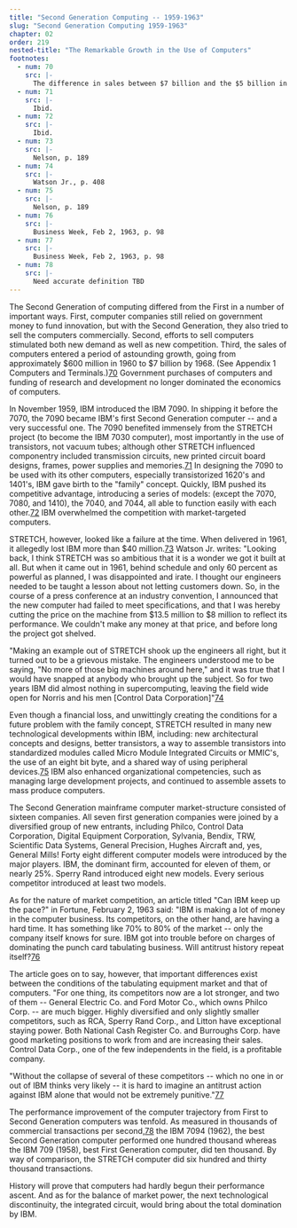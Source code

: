 ```yaml
---
title: "Second Generation Computing -- 1959-1963"
slug: "Second Generation Computing 1959-1963"
chapter: 02
order: 219
nested-title: "The Remarkable Growth in the Use of Computers"
footnotes:
  - num: 70
    src: |-
      The difference in sales between $7 billion and the $5 billion in the Exhibit can be explained, but is not important.
  - num: 71
    src: |-
      Ibid.
  - num: 72
    src: |-
      Ibid.
  - num: 73
    src: |-
      Nelson, p. 189
  - num: 74
    src: |-
      Watson Jr., p. 408
  - num: 75
    src: |-
      Nelson, p. 189
  - num: 76
    src: |-
      Business Week, Feb 2, 1963, p. 98
  - num: 77
    src: |-
      Business Week, Feb 2, 1963, p. 98
  - num: 78
    src: |-
      Need accurate definition TBD
---
```


The Second Generation of computing differed from the First in a number of important ways. First, computer companies still relied on government money to fund innovation, but with the Second Generation, they also tried to sell the computers commercially. Second, efforts to sell computers stimulated both new demand as well as new competition. Third, the sales of computers entered a period of astounding growth, going from approximately $600 million in 1960 to $7 billion by 1968. (See Appendix 1 Computers and Terminals.)<a name="fnloc70" href="#fn70">70</a> Government purchases of computers and funding of research and development no longer dominated the economics of computers.

In November 1959, IBM introduced the IBM 7090. In shipping it before the 7070, the 7090 became IBM's first Second Generation computer -- and a very successful one. The 7090 benefited immensely from the STRETCH project (to become the IBM 7030 computer), most importantly in the use of transistors, not vacuum tubes; although other STRETCH influenced componentry included transmission circuits, new printed circuit board designs, frames, power supplies and memories.<a name="fnloc71" href="#fn71">71</a> In designing the 7090 to be used with its other computers, especially transistorized 1620's and 1401's, IBM gave birth to the "family" concept. Quickly, IBM pushed its competitive advantage, introducing a series of models: (except the 7070, 7080, and 1410), the 7040, and 7044, all able to function easily with each other.<a name="fnloc72" href="#fn72">72</a> IBM overwhelmed the competition with market-targeted computers.

STRETCH, however, looked like a failure at the time. When delivered in 1961, it allegedly lost IBM more than $40 million.<a name="fnloc73" href="#fn73">73</a> Watson Jr. writes: "Looking back, I think STRETCH was so ambitious that it is a wonder we got it built at all. But when it came out in 1961, behind schedule and only 60 percent as powerful as planned, I was disappointed and irate. I thought our engineers needed to be taught a lesson about not letting customers down. So, in the course of a press conference at an industry convention, I announced that the new computer had failed to meet specifications, and that I was hereby cutting the price on the machine from $13.5 million to $8 million to reflect its performance. We couldn't make any money at that price, and before long the project got shelved.

"Making an example out of STRETCH shook up the engineers all right, but it turned out to be a grievous mistake. The engineers understood me to be saying, "No more of those big machines around here," and it was true that I would have snapped at anybody who brought up the subject. So for two years IBM did almost nothing in supercomputing, leaving the field wide open for Norris and his men [Control Data Corporation]"<a name="fnloc74" href="#fn74">74</a> 

Even though a financial loss, and unwittingly creating the conditions for a future problem with the family concept, STRETCH resulted in many new technological developments within IBM, including: new architectural concepts and designs, better transistors, a way to assemble transistors into standardized modules called Micro Module Integrated Circuits or MMIC's, the use of an eight bit byte, and a shared way of using peripheral devices.<a name="fnloc75" href="#fn75">75</a> IBM also enhanced organizational competencies, such as managing large development projects, and continued to assemble assets to mass produce computers.

The Second Generation mainframe computer market-structure consisted of sixteen companies. All seven first generation companies were joined by a diversified group of new entrants, including Philco, Control Data Corporation, Digital Equipment Corporation, Sylvania, Bendix, TRW, Scientific Data Systems, General Precision, Hughes Aircraft and, yes, General Mills! Forty eight different computer models were introduced by the major players. IBM, the dominant firm, accounted for eleven of them, or nearly 25%. Sperry Rand introduced eight new models. Every serious competitor introduced at least two models.

As for the nature of market competition, an article titled "Can IBM keep up the pace?" in Fortune, February 2, 1963 said: "IBM is making a lot of money in the computer business. Its competitors, on the other hand, are having a hard time. It has something like 70% to 80% of the market -- only the company itself knows for sure. IBM got into trouble before on charges of dominating the punch card tabulating business. Will antitrust history repeat itself?<a name="fnloc76" href="#fn76">76</a> 

The article goes on to say, however, that important differences exist between the conditions of the tabulating equipment market and that of computers. "For one thing, its competitors now are a lot stronger, and two of them -- General Electric Co. and Ford Motor Co., which owns Philco Corp. -- are much bigger. Highly diversified and only slightly smaller competitors, such as RCA, Sperry Rand Corp., and Litton have exceptional staying power. Both National Cash Register Co. and Burroughs Corp. have good marketing positions to work from and are increasing their sales. Control Data Corp., one of the few independents in the field, is a profitable company.

"Without the collapse of several of these competitors -- which no one in or out of IBM thinks very likely -- it is hard to imagine an antitrust action against IBM alone that would not be extremely punitive."<a name="fnloc77" href="#fn77">77</a> 

The performance improvement of the computer trajectory from First to Second Generation computers was tenfold. As measured in thousands of commercial transactions per second,<a name="fnloc78" href="#fn78">78</a> the IBM 7094 (1962), the best Second Generation computer performed one hundred thousand whereas the IBM 709 (1958), best First Generation computer, did ten thousand. By way of comparison, the STRETCH computer did six hundred and thirty thousand transactions.

History will prove that computers had hardly begun their performance ascent. And as for the balance of market power, the next technological discontinuity, the integrated circuit, would bring about the total domination by IBM.
